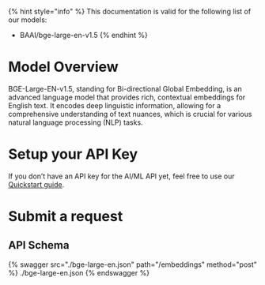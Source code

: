 [#references:start]: <> ({ "template": "openapi" })
{% hint style="info" %}
This documentation is valid for the following list of our models:
* BAAI/bge-large-en-v1.5
{% endhint %}

# Model Overview
BGE-Large-EN-v1.5, standing for Bi-directional Global Embedding, is an advanced language model that provides rich, contextual embeddings for English text. It encodes deep linguistic information, allowing for a comprehensive understanding of text nuances, which is crucial for various natural language processing (NLP) tasks.

# Setup your API Key
If you don’t have an API key for the AI/ML API yet, feel free to use our [Quickstart guide](https://docs.aimlapi.com/quickstart/setting-up).

# Submit a request
## API Schema
{% swagger src="./bge-large-en.json" path="/embeddings" method="post" %}
./bge-large-en.json
{% endswagger %}

[#references:end]: <> ({})